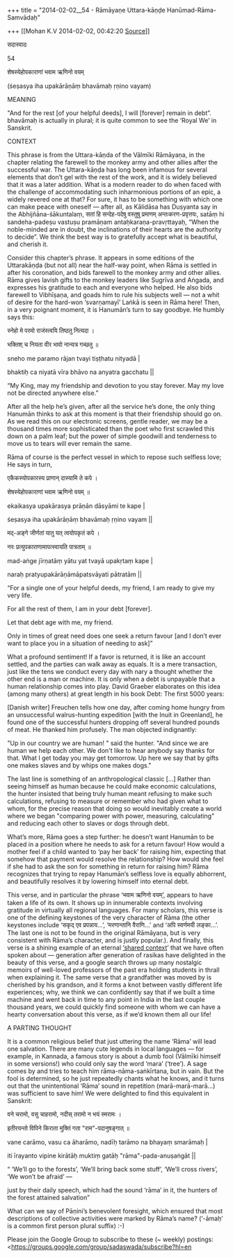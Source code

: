 +++
title = "2014-02-02__54 - Rāmāyaṇe Uttara-kāṇḍe Hanūmad-Rāma-Samvādaḥ"

+++
[[Mohan K.V	2014-02-02, 00:42:20 [Source](https://groups.google.com/g/sadaswada/c/2MN2b3DfgIA)]]



सदास्वादः

54

  

शेषस्येहोपकाराणां भवाम ऋणिनो वयम्

(śeṣasya iha upakārāṇāṃ bhavāmaḥ ṛṇino vayam)

  

MEANING

  

"And for the rest \[of your helpful deeds\], I will \[forever\] remain in debt”. bhavāmaḥ is actually in plural; it is quite common to see the ‘Royal We’ in Sanskrit.

  

CONTEXT

  

This phrase is from the Uttara-kāṇda of the Vālmīki Rāmāyaṇa, in the chapter relating the farewell to the monkey army and other allies after the successful war. The Uttara-kāṇḍa has long been infamous for several elements that don’t gel with the rest of the work, and it is widely believed that it was a later addition. What is a modern reader to do when faced with the challenge of accommodating such inharmonious portions of an epic, a widely revered one at that? For sure, it has to be something with which one can make peace with oneself — after all, as Kālidāsa has Duṣyanta say in the Abhijñāna-śākuntalaṃ, सतां हि सन्देह-पदेषु वस्तुषु प्रमाणम् अन्तःकरण-प्रवृत्तयः, satāṃ hi sandeha-padeṣu vastuṣu pramāṇam antaḥkaraṇa-pravṛttayaḥ, “When the noble-minded are in doubt, the inclinations of their hearts are the authority to decide”. We think the best way is to gratefully accept what is beautiful, and cherish it.

  

Consider this chapter’s phrase. It appears in some editions of the Uttarakāṇḍa (but not all) near the half-way point, when Rāma is settled in after his coronation, and bids farewell to the monkey army and other allies. Rāma gives lavish gifts to the monkey leaders like Sugrīva and Aṅgada, and expresses his gratitude to each and everyone who helped. He also bids farewell to Vibhīṣaṇa, and goads him to rule his subjects well — not a whit of desire for the hard-won ‘svarṇamayī’ Laṅkā is seen in Rāma here! Then, in a very poignant moment, it is Hanumān’s turn to say goodbye. He humbly says this:

  

स्नेहो मे परमो राजंस्त्वयि तिष्ठतु नित्यदा ।

भक्तिश् च नियता वीर भावो नान्यत्र गच्छतु ॥

sneho me paramo rājan tvayi tiṣṭhatu nityadā \|

bhaktiḥ ca niyatā vīra bhāvo na anyatra gacchatu \|\|

  

“My King, may my friendship and devotion to you stay forever. May my love not be directed anywhere else.”

  

After all the help he’s given, after all the service he’s done, the only thing Hanumān thinks to ask at this moment is that their friendship should go on. As we read this on our electronic screens, gentle reader, we may be a thousand times more sophisticated than the poet who first scrawled this down on a palm leaf; but the power of simple goodwill and tenderness to move us to tears will ever remain the same.

  

Rāma of course is the perfect vessel in which to repose such selfless love; He says in turn,

  

एकैकस्योपकारस्य प्राणान् दास्यामि ते कपे ।

शेषस्येहोपकाराणां भवाम ऋणिनो वयम् ॥

ekaikasya upakārasya prāṇān dāsyāmi te kape \|

śeṣasya iha upakārāṇāṃ bhavāmaḥ ṛṇino vayam \|\|

  

मद्-अङ्गे जीर्णतां यातु यत् त्वयोपकृतं कपे ।

नरः प्रत्युपकाराणामापत्स्वायति पात्रताम् ॥

mad-aṅge jīrṇatāṃ yātu yat tvayā upakṛtaṃ kape \|

naraḥ pratyupakārāṇāmāpatsvāyati pātratām \|\|

  

“For a single one of your helpful deeds, my friend, I am ready to give my very life.

For all the rest of them, I am in your debt \[forever\].

Let that debt age with me, my friend.

Only in times of great need does one seek a return favour \[and I don’t ever want to place you in a situation of needing to ask\]”

  

What a profound sentiment! If a favor is returned, it is like an account settled, and the parties can walk away as equals. It is a mere transaction, just like the tens we conduct every day with nary a thought whether the other end is a man or machine. It is only when a debt is unpayable that a human relationship comes into play. David Graeber elaborates on this idea (among many others) at great length in his book Debt: The first 5000 years:

  

\[Danish writer\] Freuchen tells how one day, after coming home
hungry from an unsuccessful walrus-hunting expedition \[with the Inuit in Greenland\], he found one of the successful hunters
dropping off several hundred pounds of meat. He thanked him profusely. The man objected indignantly:

  

"Up in our country we are human! " said the hunter. "And since
we are human we help each other. We don't like to hear anybody say thanks for that. What I get today you may get tomorrow. Up here we say that by gifts one makes slaves and by whips one makes dogs."

  

The last line is something of an anthropological classic \[...\] Rather than seeing himself as human because he could make
economic calculations, the hunter insisted that being truly
hu­man meant refusing to make such calculations, refusing to
measure or remember who had given what to whom, for the precise
reason that doing so would inevitably create a world where we
began "comparing power with power, measuring, calculating" and
reducing each other to slaves or dogs through debt.

  

What’s more, Rāma goes a step further: he doesn’t want Hanumān to be placed in a position where he needs to ask for a return favour! How would a mother feel if a child wanted to ‘pay her back’ for raising him, expecting that somehow that payment would resolve the relationship? How would she feel if she had to ask the son for something in return for raising him? Rāma recognizes that trying to repay Hanumān’s selfless love is equally abhorrent, and beautifully resolves it by lowering himself into eternal debt.

  

This verse, and in particular the phrase ‘भवाम ऋणिनो वयम्’, appears to have taken a life of its own. It shows up in innumerable contexts involving gratitude in virtually all regional languages. For many scholars, this verse is one of the defining keystones of the very character of Rāma (the other keystones include ‘सकृद् एव प्रपन्नाय...’, ‘मरणान्तानि वैराणि…’ and ‘अपि स्वर्णमयी लङ्का...’. The last one is not to be found in the original Rāmāyaṇa, but is very consistent with Rāma’s character, and is justly popular.). And finally, this verse is a shining example of an eternal [‘shared context](http://sadasvada.com/chapters/32)’ that we have often spoken about — generation after generation of rasikas have delighted in the beauty of this verse, and a google search throws up many nostalgic memoirs of well-loved professors of the past era holding students in thrall when explaining it. The same verse that a grandfather was moved by is cherished by his grandson, and it forms a knot between vastly different life experiences; why, we think we can confidently say that if we built a time machine and went back in time to any point in India in the last couple thousand years, we could quickly find someone with whom we can have a hearty conversation about this verse, as if we’d known them all our life!

  

A PARTING THOUGHT

  

It is a common religious belief that just uttering the name ‘Rāma’ will lead one salvation. There are many cute legends in local languages — for example, in Kannada, a famous story is about a dumb fool (Vālmīki himself in some versions!) who could only say the word ‘mara’ (‘tree’). A sage comes by and tries to teach him rāma-nāma-saṅkīrtana, but in vain. But the fool is determined, so he just repeatedly chants what he knows, and it turns out that the unintentional ‘Rāma’ sound in repetition (marā-marā-marā…) was sufficient to save him! We were delighted to find this equivalent in Sanskrit:

  

वने चरामो, वसु चाहरामो, नदीस् तरामो न भयं स्मरामः ।

इतीरयन्तो विपिने किराता मुक्तिं गता "राम"-पदानुषङ्गात् ॥

vane carāmo, vasu ca āharāmo, nadīḥ tarāmo na bhayaṃ smarāmaḥ \|

iti īrayanto vipine kirātāḥ muktiṃ gatāḥ "rāma"-pada-anuṣaṅgāt \|\|

  

“ ‘We’ll go to the forests’, ‘We’ll bring back some stuff’, ‘We’ll cross rivers’, ‘We won’t be afraid’ —

just by their daily speech, which had the sound ‘rāma’ in it, the hunters of the forest attained salvation”

  

What can we say of Pāṇini’s benevolent foresight, which ensured that most descriptions of collective activities were marked by Rāma’s name? (‘-āmaḥ’ is a common first person plural suffix) :-)

  

Please join the Google Group to subscribe to these (\~ weekly) postings: <https://groups.google.com/group/sadaswada/subscribe?hl=en 


